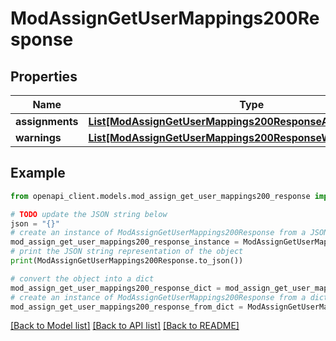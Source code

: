 # ModAssignGetUserMappings200Response


## Properties

Name | Type | Description | Notes
------------ | ------------- | ------------- | -------------
**assignments** | [**List[ModAssignGetUserMappings200ResponseAssignmentsInner]**](ModAssignGetUserMappings200ResponseAssignmentsInner.md) |  | 
**warnings** | [**List[ModAssignGetUserMappings200ResponseWarningsInner]**](ModAssignGetUserMappings200ResponseWarningsInner.md) |  | [optional] 

## Example

```python
from openapi_client.models.mod_assign_get_user_mappings200_response import ModAssignGetUserMappings200Response

# TODO update the JSON string below
json = "{}"
# create an instance of ModAssignGetUserMappings200Response from a JSON string
mod_assign_get_user_mappings200_response_instance = ModAssignGetUserMappings200Response.from_json(json)
# print the JSON string representation of the object
print(ModAssignGetUserMappings200Response.to_json())

# convert the object into a dict
mod_assign_get_user_mappings200_response_dict = mod_assign_get_user_mappings200_response_instance.to_dict()
# create an instance of ModAssignGetUserMappings200Response from a dict
mod_assign_get_user_mappings200_response_from_dict = ModAssignGetUserMappings200Response.from_dict(mod_assign_get_user_mappings200_response_dict)
```
[[Back to Model list]](../README.md#documentation-for-models) [[Back to API list]](../README.md#documentation-for-api-endpoints) [[Back to README]](../README.md)



